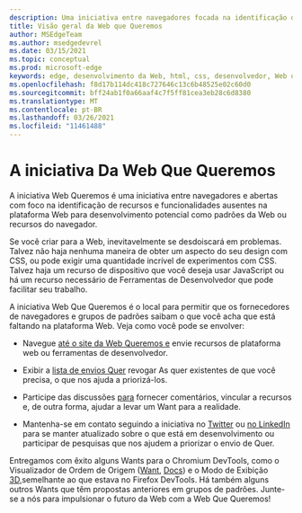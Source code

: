 ```yaml
---
description: Uma iniciativa entre navegadores focada na identificação de recursos e funcionalidades ausentes na plataforma Web para desenvolvimento potencial como padrões da Web ou recursos do navegador.
title: Visão geral da Web que Queremos
author: MSEdgeTeam
ms.author: msedgedevrel
ms.date: 03/15/2021
ms.topic: conceptual
ms.prod: microsoft-edge
keywords: edge, desenvolvimento da Web, html, css, desenvolvedor, Web que queremos
ms.openlocfilehash: f8d17b114dc418c727646c13c6b48525e02c60d0
ms.sourcegitcommit: bff24ab1f0a66aaf4c7f5ff81cea3eb28c6d8380
ms.translationtype: MT
ms.contentlocale: pt-BR
ms.lasthandoff: 03/26/2021
ms.locfileid: "11461488"
---
```

# <a name="the-web-we-want-initiative"></a>A iniciativa Da Web Que Queremos

A iniciativa Web Queremos é uma iniciativa entre navegadores e abertas com foco na identificação de recursos e funcionalidades ausentes na plataforma Web para desenvolvimento potencial como padrões da Web ou recursos do navegador.

Se você criar para a Web, inevitavelmente se desdoiscará em problemas. Talvez não haja nenhuma maneira de obter um aspecto do seu design com CSS, ou pode exigir uma quantidade incrível de experimentos com CSS. Talvez haja um recurso de dispositivo que você deseja usar JavaScript ou há um recurso necessário de Ferramentas de Desenvolvedor que pode facilitar seu trabalho.

A iniciativa Web Que Queremos é o local para permitir que os fornecedores de navegadores e grupos de padrões saibam o que você acha que está faltando na plataforma Web. Veja como você pode se envolver:

*   Navegue [até o site da Web Queremos e][WebWeWant] envie recursos de plataforma web ou ferramentas de desenvolvedor.

*   Exibir a [lista de envios Quer][WebWeWantWants] revogar As quer existentes de que você precisa, o que nos ajuda a priorizá-los.

*   Participe das discussões [para][GithubWebWeWantDiscussions] fornecer comentários, vincular a recursos e, de outra forma, ajudar a levar um Want para a realidade.

*   Mantenha-se em contato seguindo a iniciativa no [Twitter][TwitterWebWeWant] ou [no LinkedIn][LinkedInWebWeWant] para se manter atualizado sobre o que está em desenvolvimento ou participar de pesquisas que nos ajudem a priorizar o envio de Quer.

Entregamos com êxito alguns Wants para o Chromium DevTools, como o Visualizador de Ordem de Origem \([Want][WebWeWantWants64], [Docs][DevtoolsExperimentalFeaturesIndexSourceOrderViewer]\) e o Modo de Exibição [3D,][Devtools3DViewIndex]semelhante ao que estava no Firefox DevTools. Há também alguns outros Wants que têm propostas anteriores em grupos de padrões. Junte-se a nós para impulsionar o futuro da Web com a Web Que Queremos!

<!-- links -->  

[Devtools3DViewIndex]: ../devtools-guide-chromium/3d-view/index.md "Modo de exibição 3D | Microsoft Docs"

[DevtoolsExperimentalFeaturesIndexSourceOrderViewer]: ../devtools-guide-chromium/experimental-features/index.md#source-order-viewer "Visualizador de Ordem de Origem - Recursos experimentais | Microsoft Docs"

[WebWeWant]: https://webwewant.fyi "A Web Que Queremos"

[WebWeWantWants]: https://webwewant.fyi/wants "O que queremos | A Web que queremos"

[GithubWebWeWantDiscussions]: https://github.com/WebWeWant/webwewant.fyi/discussions "Vamos discutir a Web que queremos | GitHub"

[TwitterWebWeWant]: https://twitter.com/webwewantfyi "A Web que queremos | Twitter"

[LinkedInWebWeWant]: https://www.linkedin.com/company/the-web-we-want "A Web que queremos | LinkedIn"

[WebWeWantWants64]: https://webwewant.fyi/wants/64 "Quero um visualizador de ordem de origem para conteúdo reorgan | A Web que queremos"
